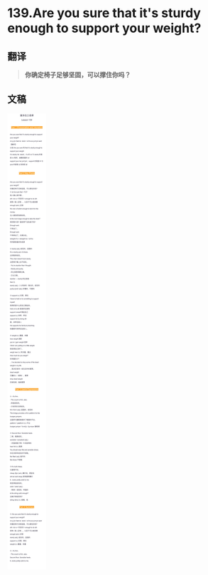 # 139.Are you sure that it's sturdy enough to support your weight?

## 翻译

> **你确定椅子足够坚固，可以撑住你吗？**

## 文稿

![](img/139.jpg)

